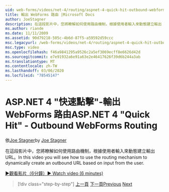 ```yaml
---
uid: web-forms/videos/net-4/routing/aspnet-4-quick-hit-outbound-webforms-routing
title: 輸出 WebForms 路由 |Microsoft Docs
author: JoeStagner
description: 在這段影片中，您將瞭解如何使用路由機制，根據使用者輸入來動態建立輸出 URL。
ms.author: riande
ms.date: 11/11/2009
ms.assetid: 90d79218-505c-4b6d-87f5-a59592d59ccc
msc.legacyurl: /web-forms/videos/net-4/routing/aspnet-4-quick-hit-outbound-webforms-routing
msc.type: video
ms.openlocfilehash: f46a9841295a9526c2a5ef3069ecff8e6626d42d
ms.sourcegitcommit: e7e91932a6e91a63e2e46417626f39d6b244a3ab
ms.translationtype: MT
ms.contentlocale: zh-TW
ms.lasthandoff: 03/06/2020
ms.locfileid: "78545147"
---
```

# <a name="aspnet-4-quick-hit---outbound-webforms-routing"></a><span data-ttu-id="83870-103">ASP.NET 4 "快速點擊"-輸出 WebForms 路由</span><span class="sxs-lookup"><span data-stu-id="83870-103">ASP.NET 4 "Quick Hit" - Outbound WebForms Routing</span></span>

<span data-ttu-id="83870-104">依[Joe Stagner](https://github.com/JoeStagner)</span><span class="sxs-lookup"><span data-stu-id="83870-104">by [Joe Stagner](https://github.com/JoeStagner)</span></span>

<span data-ttu-id="83870-105">在這段影片中，您將瞭解如何使用路由機制，根據使用者輸入來動態建立輸出 URL。</span><span class="sxs-lookup"><span data-stu-id="83870-105">In this video you will see how to use the routing mechanism to dynamically create an outbound URL based on input from the user.</span></span> 

[<span data-ttu-id="83870-106">&#9654;觀看影片（6分鐘）</span><span class="sxs-lookup"><span data-stu-id="83870-106">&#9654; Watch video (6 minutes)</span></span>](https://channel9.msdn.com/Blogs/ASP-NET-Site-Videos/aspnet-4-quick-hit-outbound-webforms-routing)

> [!div class="step-by-step"]
> <span data-ttu-id="83870-107">[上一頁](aspnet-4-quick-hit-declarative-webforms-routing.md)
> [下一頁](how-do-i-use-routing-with-aspnet-web-forms.md)</span><span class="sxs-lookup"><span data-stu-id="83870-107">[Previous](aspnet-4-quick-hit-declarative-webforms-routing.md)
[Next](how-do-i-use-routing-with-aspnet-web-forms.md)</span></span>
